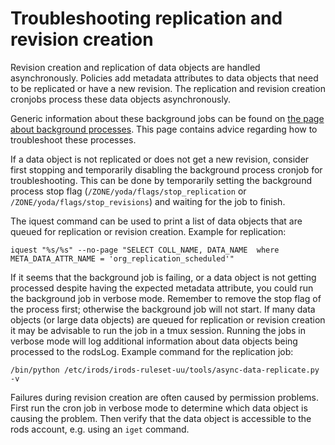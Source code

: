 # Troubleshooting replication and revision creation

Revision creation and replication of data objects are handled asynchronously. Policies
add metadata attributes to data objects that need to be replicated or have a new revision.
The replication and revision creation cronjobs process these data objects asynchronously.

Generic information about these background jobs can be found on
[the page about background processes](../design/asynchronous-processes.md). This page
contains advice regarding how to troubleshoot these processes.

If a data object is not replicated or does not get a new revision, consider first stopping and
temporarily disabling the background process cronjob for troubleshooting. This can be done
by temporarily setting the background process stop flag (`/ZONE/yoda/flags/stop_replication` or
`/ZONE/yoda/flags/stop_revisions`) and waiting for the job to finish.

The iquest command can be used to print a list of data objects that are queued for replication
or revision creation.  Example for replication:

```
iquest "%s/%s" --no-page "SELECT COLL_NAME, DATA_NAME  where META_DATA_ATTR_NAME = 'org_replication_scheduled'"
```

If it seems that the background job is failing, or a data object is not getting processed despite having
the expected metadata attribute, you could run the background job in verbose mode. Remember to remove the
stop flag of the process first; otherwise the background job will not start.  If many data objects (or large data objects)
are queued for replication or revision creation it may be advisable to run the job in a tmux session. Running the jobs
in verbose mode will log additional information about data objects being processed to the rodsLog. Example
command for the replication job:

```
/bin/python /etc/irods/irods-ruleset-uu/tools/async-data-replicate.py -v
```

Failures during revision creation are often caused by permission problems. First run the cron job in
verbose mode to determine which data object is causing the problem. Then verify that the data object
is accessible to the rods account, e.g. using an `iget` command.
